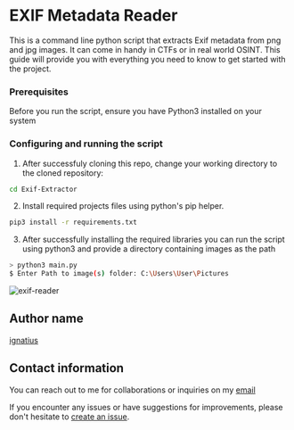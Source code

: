 # EXIF Metadata Reader

This is a command line python script that extracts Exif metadata from png and jpg images. It can come in handy in CTFs or in real world OSINT. This guide will provide you with everything you need to know to get started with the project.


### Prerequisites

Before you run the script, ensure you have Python3 installed on your system

### Configuring and running the script

1. After successfuly cloning this repo, change your working directory to the cloned repository:

```bash
cd Exif-Extractor
```

2. Install required projects files using python's pip helper.
```bash
pip3 install -r requirements.txt
```

3. After successfully installing the required libraries you can run the script using python3 and provide a directory containing images as the path
```bash
> python3 main.py
$ Enter Path to image(s) folder: C:\Users\User\Pictures
```
![exif-reader](https://github.com/user-attachments/assets/7cb6de6e-de5c-41d5-b3cb-973510974d9f)

## Author name
[ignatius](https://github.com/monty-iggy-xtius/Exif-Extractor.git)

## Contact information
You can reach out to me for collaborations or inquiries on my [email](monmihalo2324@gmail.com)

If you encounter any issues or have suggestions for improvements, please don't hesitate to [create an issue](https://github.com/monty-iggy-xtius/Exif-Extractor/issues).
